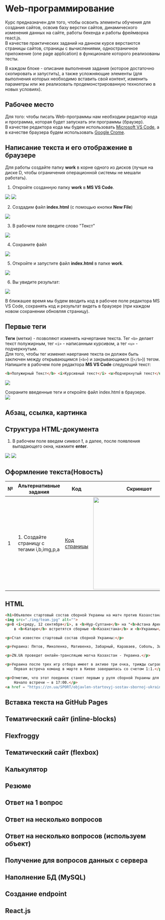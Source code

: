 # Web-программирование
Курс предназначен для того, чтобы освоить элементы обучения для создания сайтов, освоив базу верстки сайтов, динамического изменения данных на сайте, работы бекенда и работы фреймворка react.js.  
В качестве практических заданий на данном курсе верстаются страницы сайтов, страницы с вычислениями, одностраничное приложение (one page application) в функционале которого реализованы тесты.  

В каждом блоке - описание выполнения задания (которое достаточно скопировать и запустить), а также усложняющие элементы (для выполнения которых необходимо вставить свой контент, изменить параметры или же реализовать продемонстрированную технологию в новых условиях).

## Рабочее место
Для того: чтобы писать Web-программы нам необходим редактор кода и программа, которая будет запускать эти программы (браузер).  
В качестве редактора кода мы будем использовать <a href = "https://code.visualstudio.com/download">Microsoft VS Code</a>, а в качестве браузера будем использовать <a href = "https://www.google.com/chrome/">Google Crome</a>.  
  
## Написание текста и его отображение в браузере

Для работы создайте папку **work** в корне одного из дисков (лучше на диске D, чтобы ограничения операционной системы не мешали работать).



1. Откройте созданную папку **work** в **MS VS Code**.  
<img src = "./img/vscode01.jpg">  
 
<img src = "./img/vscode02.png">  

2. Создадим файл **index.html** (с помощью кнопки **New File**)  
<img src = "./img/vscode04.jpg">  

3. В рабочем поле введите слово "Текст"
<img src = "./img/vscode07.png">  

4. Сохраните файл
<img src = "./img/vscode09.png">  

5. Откройте и запустите файл **index.html** в папке **work**.
<img src = "./img/vscode10.png">  

6. Вы увидите результат:
<img src = "./img/vscode11.png">  

В ближашее время мы будем вводить код в рабочее поле редактора MS VS Code, сохранять код и результат видеть в браузере (при каждом новом сохранении обновляя страницу).

## Первые теги
**Теги** (метки) - позволяют изменять начертание текста. Тег `<b>` делает текст полужирным, тег `<i>` - написанным курсивом, а тег `<u>` - подчеркнутым.  
Для того, чтобы тег изменил наертание текста он должен быть заключен между открывающимся (`<b>`) и закрывающимся ((`</b>`)) тегом.  
Напишите в рабочем поле редактора **MS VS Code** следующий текст:
 
```html
<b>Полужирный Текст</b> <i>Курсивный текст</i> <u>Подчеркнутый текст</u>
```

<img src = "./img/vscode12.jpg">   

Сохраните введенные теги и откройте файл index.html в браузере.  
<img src = "./img/vscode13.png">  

## Абзац, ссылка, картинка



## Структура HTML-документа

1. В рабочем поле введем символ **!**, а далее, после появления выпадающего окна, нажмите **enter**.
<img src = "./img/vscode05.png">  
<img src = "./img/vscode06.png">  

## Оформление текста(Новость)

|№|Альтернативные задания|Код|Скриншот|
|---|---|---|---|
|1|1. Создайте страницу с тегами i,b,img,p,a|<a href = "https://github.com/mikh-maksi/karazin-fe/tree/main/simple-way#html">Код страницы</a>|<img src = "img/html.jpg" width = 300>|

## HTML
```html
<h1>Объявлен стартовый состав сборной Украины на матч против Казахстана</h1>
<img src="./img/team.jpg" alt="">
<p>В <i>среду, 12 сентября</i>, в <b>Нур-Султане</b> на "<b>Астана Арене</b>" в рамках матча квалификации чемпионата мира-2022 
    в <b>Катаре</b> встретятся сборные <b>Казахстана</b> и <b>Украины</b>.</p>

<p>Стал известен стартовый состав сборной Украины:</p>

<p>Украина: Пятов, Миколенко, Мативенко, Забарный, Караваев, Соболь, Зинченко, Сидорчук, Ярмоленко, Буяльский, Яремчук.</p>

<p>ZN.UA проведет онлайн-трансляцию матча Казахстан - Украина.</p>

<p>Украина после трех игр отбора имеет в активе три очка, трижды сыграв вничью с Францией, Финляндией и Казахстаном. 
    Первая встреча команд в марте в Киеве завершилась со счетом 1:1.</p>

<p>Отметим, что этот поединок станет первым у руля сборной Украины для нового наставника команды Александра Петракова. 
    Начало встречи – в 17:00.</p>
<a href = "https://zn.ua/SPORT/objavlen-startovyj-sostav-sbornoj-ukrainy-na-match-protiv-kazakhstana.html">Взято с сайта Зеркало Недели</a>
```

## Вставка текста на GitHub Pages
## Тематический сайт (inline-blocks)
## Flexfroggy
## Тематический сайт (flexbox)
## Калькулятор
## Резюме
## Ответ на 1 вопрос
## Ответ на несколько вопросов
## Ответ на несколько вопросов (используем объект)
## Получение для вопросов данных с сервера
## Наполнение БД (MySQL)
## Создание endpoint
## React.js
